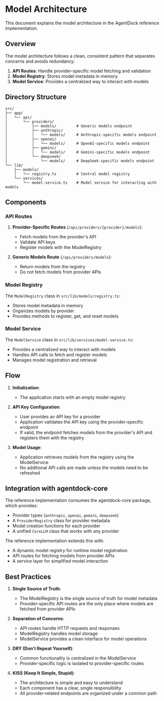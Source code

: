 # Model Architecture

This document explains the model architecture in the AgentDock reference implementation.

## Overview

The model architecture follows a clean, consistent pattern that separates concerns and avoids redundancy:

1. **API Routes**: Handle provider-specific model fetching and validation
2. **Model Registry**: Stores model metadata in memory
3. **Model Service**: Provides a centralized way to interact with models

## Directory Structure

```
src/
├── app/
│   └── api/
│       └── providers/
│           ├── models/         # Generic models endpoint
│           ├── anthropic/
│           │   └── models/     # Anthropic-specific models endpoint
│           ├── openai/
│           │   └── models/     # OpenAI-specific models endpoint
│           ├── gemini/
│           │   └── models/     # Gemini-specific models endpoint
│           └── deepseek/
│               └── models/     # DeepSeek-specific models endpoint
└── lib/
    ├── models/
    │   └── registry.ts         # Central model registry
    └── services/
        └── model-service.ts    # Model service for interacting with models
```

## Components

### API Routes

1. **Provider-Specific Routes** (`/api/providers/{provider}/models`):

   - Fetch models from the provider's API
   - Validate API keys
   - Register models with the ModelRegistry

2. **Generic Models Route** (`/api/providers/models`):
   - Return models from the registry
   - Do not fetch models from provider APIs

### Model Registry

The `ModelRegistry` class in `src/lib/models/registry.ts`:

- Stores model metadata in memory
- Organizes models by provider
- Provides methods to register, get, and reset models

### Model Service

The `ModelService` class in `src/lib/services/model-service.ts`:

- Provides a centralized way to interact with models
- Handles API calls to fetch and register models
- Manages model registration and retrieval

## Flow

1. **Initialization**:

   - The application starts with an empty model registry

2. **API Key Configuration**:

   - User provides an API key for a provider
   - Application validates the API key using the provider-specific endpoint
   - If valid, the endpoint fetches models from the provider's API and registers them with the registry

3. **Model Usage**:
   - Application retrieves models from the registry using the ModelService
   - No additional API calls are made unless the models need to be refreshed

## Integration with agentdock-core

The reference implementation consumes the agentdock-core package, which provides:

- Provider types (`anthropic`, `openai`, `gemini`, `deepseek`)
- A `ProviderRegistry` class for provider metadata
- Model creation functions for each provider
- A unified `CoreLLM` class that works with any provider

The reference implementation extends this with:

- A dynamic model registry for runtime model registration
- API routes for fetching models from provider APIs
- A service layer for simplified model interaction

## Best Practices

1. **Single Source of Truth**:

   - The ModelRegistry is the single source of truth for model metadata
   - Provider-specific API routes are the only place where models are fetched from provider APIs

2. **Separation of Concerns**:

   - API routes handle HTTP requests and responses
   - ModelRegistry handles model storage
   - ModelService provides a clean interface for model operations

3. **DRY (Don't Repeat Yourself)**:

   - Common functionality is centralized in the ModelService
   - Provider-specific logic is isolated to provider-specific routes

4. **KISS (Keep It Simple, Stupid)**:
   - The architecture is simple and easy to understand
   - Each component has a clear, single responsibility
   - All provider-related endpoints are organized under a common path
